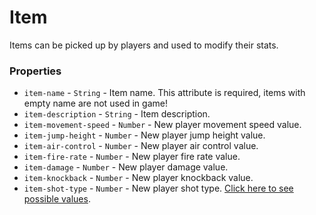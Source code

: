 # Item
Items can be picked up by players and used to modify their stats.

### Properties
- `item-name` - `String` - Item name. This attribute is required, items with empty name are not used in game!
- `item-description` - `String` - Item description.
- `item-movement-speed` - `Number` - New player movement speed value.
- `item-jump-height` - `Number` - New player jump height value.
- `item-air-control` - `Number` - New player air control value.
- `item-fire-rate` - `Number` - New player fire rate value.
- `item-damage` - `Number` - New player damage value.
- `item-knockback` - `Number` - New player knockback value.
- `item-shot-type` - `Number` - New player shot type. [Click here to see possible values](../Values/ShotTypes.md).

